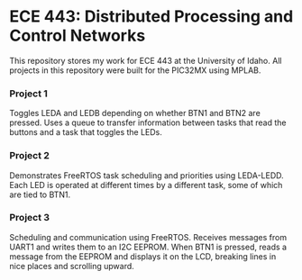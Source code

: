# ECE 443: Distributed Processing and Control Networks #

This repository stores my work for ECE 443 at the University of Idaho. All projects in this repository were built for the PIC32MX using MPLAB.

### Project 1 ###

Toggles LEDA and LEDB depending on whether BTN1 and BTN2 are pressed. Uses a queue to transfer information between tasks that read the buttons and a task that toggles the LEDs.

### Project 2 ###

Demonstrates FreeRTOS task scheduling and priorities using LEDA-LEDD. Each LED is operated at different times by a different task, some of which are tied to BTN1.

### Project 3 ###

Scheduling and communication using FreeRTOS. Receives messages from UART1 and writes them to an I2C EEPROM. When BTN1 is pressed, reads a message from the EEPROM and displays it on the LCD, breaking lines in nice places and scrolling upward.